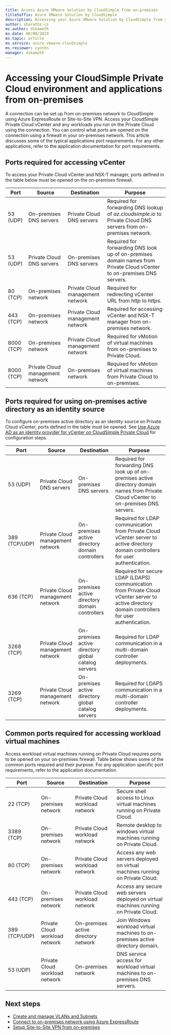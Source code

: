 ```yaml
---
title: Access Azure VMware Solution by CloudSimple from on-premises 
titleSuffix: Azure VMware Solution by CloudSimple
description: Accessing your Azure VMware Solution by CloudSimple from your on-premises network through a firewall
author: sharaths-cs 
ms.author: dikamath 
ms.date: 08/08/2019 
ms.topic: article 
ms.service: azure-vmware-cloudsimple 
ms.reviewer: cynthn 
manager: dikamath 
---
```


# Accessing your CloudSimple Private Cloud environment and applications from on-premises

A connection can be set up from on-premises network to CloudSimple using Azure ExpressRoute or Site-to-Site VPN.  Access your CloudSimple Private Cloud vCenter and any workloads you run on the Private Cloud using the connection.  You can control what ports are opened on the connection using a firewall in your on-premises network.  This article discusses some of the typical applications port requirements.  For any other applications, refer to the application documentation for port requirements.

## Ports required for accessing vCenter

To access your Private Cloud vCenter and NSX-T manager, ports defined in the table below must be opened on the on-premises firewall.  

| Port       | Source                           | Destination                      | Purpose                                                                                                                |
|------------|----------------------------------|----------------------------------|------------------------------------------------------------------------------------------------------------------------|
| 53 (UDP)   | On-premises DNS servers          | Private Cloud DNS servers        | Required for forwarding DNS lookup of *az.cloudsimple.io* to Private Cloud DNS servers from on-premises network.       |
| 53 (UDP)   | Private Cloud DNS servers        | On-premises DNS servers          | Required for forwarding DNS look up of on-premises domain names from Private Cloud vCenter to on-premises DNS servers. |
| 80 (TCP)   | On-premises network              | Private Cloud management network | Required for redirecting vCenter URL from *http* to *https*.                                                           |
| 443 (TCP)  | On-premises network              | Private Cloud management network | Required for accessing vCenter and NSX-T manager from on-premises network.                                             |
| 8000 (TCP) | On-premises network              | Private Cloud management network | Required for vMotion of virtual machines from on-premises to Private Cloud.                                            |
| 8000 (TCP) | Private Cloud management network | On-premises network              | Required for vMotion of virtual machines from Private Cloud to on-premises.                                            |

## Ports required for using on-premises active directory as an identity source

To configure on-premises active directory as an identity source on Private Cloud vCenter, ports defined in the table must be opened.  See [Use Azure AD as an identity provider for vCenter on CloudSimple Private Cloud](./azure-ad.md) for configuration steps.

| Port         | Source                           | Destination                                         | Purpose                                                                                                                                          |
|--------------|----------------------------------|-----------------------------------------------------|--------------------------------------------------------------------------------------------------------------------------------------------------|
| 53 (UDP)      | Private Cloud DNS servers        | On-premises DNS servers                             | Required for forwarding DNS look up of on-premises active directory domain names from Private Cloud vCenter to on-premises DNS servers.          |
| 389 (TCP/UDP) | Private Cloud management network | On-premises active directory domain controllers     | Required for LDAP communication from Private Cloud vCenter server to active directory domain controllers for user authentication.                |
| 636 (TCP)     | Private Cloud management network | On-premises active directory domain controllers     | Required for secure LDAP (LDAPS) communication from Private Cloud vCenter server to active directory domain controllers for user authentication. |
| 3268 (TCP)    | Private Cloud management network | On-premises active directory global catalog servers | Required for LDAP communication in a multi-domain controller deployments.                                                                        |
| 3269 (TCP)    | Private Cloud management network | On-premises active directory global catalog servers | Required for LDAPS communication in a multi-domain controller deployments.                                                                       |                                           |

## Common ports required for accessing workload virtual machines

Access workload virtual machines running on Private Cloud requires ports to be opened on your on-premises firewall.  Table below shows some of the common ports required and their purpose.  For any application specific port requirements, refer to the application documentation.

| Port         | Source                         | Destination                          | Purpose                                                                              |
|--------------|--------------------------------|--------------------------------------|--------------------------------------------------------------------------------------|
| 22 (TCP)      | On-premises network            | Private Cloud workload network       | Secure shell access to Linux virtual machines running on Private Cloud.              |
| 3389 (TCP)    | On-premises network            | Private Cloud workload network       | Remote desktop to windows virtual machines running on Private Cloud.                 |
| 80 (TCP)      | On-premises network            | Private Cloud workload network       | Access any web servers deployed on virtual machines running on Private Cloud.        |
| 443 (TCP)     | On-premises network            | Private Cloud workload network       | Access any secure web servers deployed on virtual machines running on Private Cloud. |
| 389 (TCP/UDP) | Private Cloud workload network | On-premises active directory network | Join Windows workload virtual machines to on-premises active directory domain.       |
| 53 (UDP)      | Private Cloud workload network | On-premises network                  | DNS service access for workload virtual machines to on-premises DNS servers.         |

## Next steps

* [Create and manage VLANs and Subnets](./create-vlan-subnet.md)
* [Connect to on-premises network using Azure ExpressRoute](./on-premises-connection.md)
* [Setup Site-to-Site VPN from on-premises](./vpn-gateway.md)
